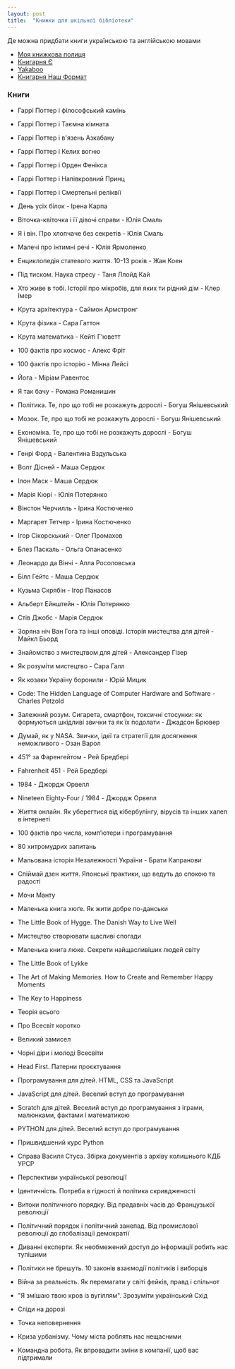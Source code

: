 ```yaml
---
layout: post
title:  "Книжки для шкільної бібліотеки"
---
```


Де можна придбати книги українською та англійською мовами

- [Моя книжкова полиця](https://mybookshelf.com.ua/)
- [Книгарня Є](https://book-ye.com.ua/)
- [Yakaboo](https://www.yakaboo.ua/)
- [Книгарня Наш Формат](https://nashformat.ua/)

### Книги

- Гаррі Поттер і філософський камінь
- Гаррі Поттер і Таємна кімната
- Гаррі Поттер і в'язень Азкабану
- Гаррі Поттер і Келих вогню
- Гаррі Поттер і Орден Фенікса
- Гаррі Поттер і Напівкровний Принц
- Гаррі Поттер і Смертельні реліквії

- День усіх білок - Ірена Карпа

- Віточка-квіточка і її дівочі справи - Юлія Смаль
- Я і він. Про хлопчаче без секретів - Юлія Смаль
- Малечі про інтимні речі - Юлія Ярмоленко
- Енциклопедія статевого життя. 10-13 років - Жан Коен
- Під тиском. Наука стресу - Таня Ллойд Кай

- Хто живе в тобі. Історії про мікробів, для яких ти рідний дім - Клер Імер
- Крута архітектура -  Саймон Армстронг
- Крута фізика - Сара Гаттон
- Крута математика - Кейті Г’юветт
- 100 фактів про космос - Алекс Фріт
- 100 фактів про історію - Мінна Лейсі
- Йога - Міріам Равентос
- Я так бачу - Романа Романишин
- Політика. Те, про що тобі не розкажуть дорослі - Богуш Янішевський
- Мозок. Те, про що тобі не розкажуть дорослі - Богуш Янішевський
- Економіка. Те, про що тобі не розкажуть дорослі - Богуш Янішевський

- Генрі Форд - Валентина Вздульська
- Волт Дісней - Маша Сердюк
- Ілон Маск - Маша Сердюк
- Марія Кюрі - Юлія Потерянко
- Вінстон Черчилль - Ірина Костюченко
- Маргарет Тетчер - Ірина Костюченко
- Ігор Сікорскький - Олег Промахов
- Блез Паскаль - Ольга Опанасенко
- Леонардо да Вінчі - Алла Росоловська
- Білл Гейтс - Маша Сердюк
- Кузьма Скрябін - Ігор Панасов
- Альберт Ейнштейн - Юлія Потерянко
- Стів Джобс - Марія Сердюк

- Зоряна ніч Ван Гога та інші оповіді. Історія мистецтва для дітей - Майкл Бьорд
- Знайомство з мистецтвом для дітей - Александер Гізер
- Як розуміти мистецтво - Сара Галл

- Як козаки Україну боронили - Юрій Мицик
- Code: The Hidden Language of Computer Hardware and Software - Charles Petzold
- Залежний розум. Сигарета, смартфон, токсичні стосунки: як формуються шкідливі звички та як їх подолати - Джадсон Брювер
- Думай, як у NASA. Звички, ідеї та стратегії для досягнення неможливого - Озан Варол

- 451° за Фаренгейтом - Рей Бредбері
- Fahrenheit 451 - Рей Бредбері
- 1984 - Джордж Орвелл
- Nineteen Eighty-Four / 1984 - Джордж Орвелл

- Життя онлайн. Як уберегтися від кібербулінгу, вірусів та інших халеп в інтернеті
- 100 фактів про числа, комп’ютери і програмування
- 80 хитромудрих запитань
- Мальована історія Незалежності України - Брати Капранови
- Спіймай дзен життя. Японські практики, що ведуть до спокою та радості

- Мочи Манту

- Маленька книга хюґе. Як жити добре по-данськи
- The Little Book of Hygge. The Danish Way to Live Well
- Мистецтво створювати щасливі спогади
- Маленька книга люке. Секрети найщасливіших людей світу
- The Little Book of Lykke
- The Art of Making Memories. How to Create and Remember Happy Moments
- The Key to Happiness

- Теорія всього
- Про Всесвіт коротко
- Великий замисел
- Чорні діри і молоді Всесвіти

- Head First. Патерни проєктування
- Програмування для дітей. HTML, CSS та JavaScript
- JavaScript для дітей. Веселий вступ до програмування
- Scratch для дітей. Веселий вступ до програмування з іграми, малюнками, фактами і математикою
- PYTHON для дітей. Веселий вступ до програмування
- Пришвидшений курс Python


- Справа Василя Стуса. Збірка документів з архіву колишнього КДБ УРСР
- Перспективи української революції

- Ідентичність. Потреба в гідності й політика скривдженості
- Витоки політичного порядку. Від прадавніх часів до Французької революції
- Політичний порядок і політичний занепад. Від промислової революції до глобалізації демократії

- Диванні експерти. Як необмежений доступ до інформації робить нас тупішими
- Політики не брешуть. 10 законів взаємодії політиків і виборців
- Війна за реальність. Як перемагати у світі фейків, правд і спільнот

- "Я змішаю твою кров із вугіллям". Зрозуміти український Схід
- Сліди на дорозі
- Точка неповернення

- Криза урбанізму. Чому міста роблять нас нещасними
- Командна робота. Як впровадити зміни в компанії, щоб вас підтримали
